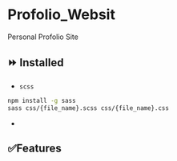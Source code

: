 # Profolio_Websit
Personal Profolio Site

 ## ⏩ Installed
- `scss`
```bash
npm install -g sass
sass css/{file_name}.scss css/{file_name}.css
```
- ` `

## ✅Features
